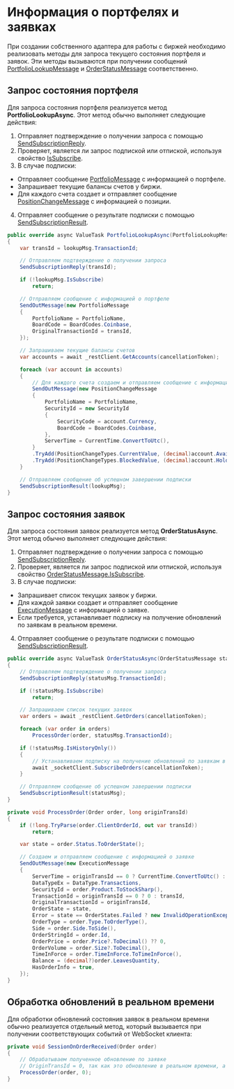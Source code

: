 # Информация о портфелях и заявках

При создании собственного адаптера для работы с биржей необходимо реализовать методы для запроса текущего состояния портфеля и заявок. Эти методы вызываются при получении сообщений [PortfolioLookupMessage](xref:StockSharp.Messages.PortfolioLookupMessage) и [OrderStatusMessage](xref:StockSharp.Messages.OrderStatusMessage) соответственно.

## Запрос состояния портфеля

Для запроса состояния портфеля реализуется метод **PortfolioLookupAsync**. Этот метод обычно выполняет следующие действия:

1. Отправляет подтверждение о получении запроса с помощью [SendSubscriptionReply](xref:StockSharp.Messages.MessageAdapter.SendSubscriptionReply(System.Int64,System.Exception)).
2. Проверяет, является ли запрос подпиской или отпиской, используя свойство [IsSubscribe](xref:StockSharp.Messages.PortfolioMessage.IsSubscribe).
3. В случае подписки:
  - Отправляет сообщение [PortfolioMessage](xref:StockSharp.Messages.PortfolioMessage) с информацией о портфеле.
  - Запрашивает текущие балансы счетов у биржи.
  - Для каждого счета создает и отправляет сообщение [PositionChangeMessage](xref:StockSharp.Messages.PositionChangeMessage) с информацией о позиции.
4. Отправляет сообщение о результате подписки с помощью [SendSubscriptionResult](xref:StockSharp.Messages.MessageAdapter.SendSubscriptionResult(StockSharp.Messages.ISubscriptionMessage)).

```cs
public override async ValueTask PortfolioLookupAsync(PortfolioLookupMessage lookupMsg, CancellationToken cancellationToken)
{
	var transId = lookupMsg.TransactionId;

	// Отправляем подтверждение о получении запроса
	SendSubscriptionReply(transId);

	if (!lookupMsg.IsSubscribe)
		return;

	// Отправляем сообщение с информацией о портфеле
	SendOutMessage(new PortfolioMessage
	{
		PortfolioName = PortfolioName,
		BoardCode = BoardCodes.Coinbase,
		OriginalTransactionId = transId,
	});

	// Запрашиваем текущие балансы счетов
	var accounts = await _restClient.GetAccounts(cancellationToken);

	foreach (var account in accounts)
	{
		// Для каждого счета создаем и отправляем сообщение с информацией о позиции
		SendOutMessage(new PositionChangeMessage
		{
			PortfolioName = PortfolioName,
			SecurityId = new SecurityId
			{
				SecurityCode = account.Currency,
				BoardCode = BoardCodes.Coinbase,
			},
			ServerTime = CurrentTime.ConvertToUtc(),
		}
		.TryAdd(PositionChangeTypes.CurrentValue, (decimal)account.Available, true)
		.TryAdd(PositionChangeTypes.BlockedValue, (decimal)account.Hold, true));
	}

	// Отправляем сообщение об успешном завершении подписки
	SendSubscriptionResult(lookupMsg);
}
```

## Запрос состояния заявок

Для запроса состояния заявок реализуется метод **OrderStatusAsync**. Этот метод обычно выполняет следующие действия:

1. Отправляет подтверждение о получении запроса с помощью [SendSubscriptionReply](xref:StockSharp.Messages.MessageAdapter.SendSubscriptionReply(System.Int64,System.Exception)).
2. Проверяет, является ли запрос подпиской или отпиской, используя свойство [OrderStatusMessage.IsSubscribe](xref:StockSharp.Messages.OrderStatusMessage.IsSubscribe).
3. В случае подписки:
  - Запрашивает список текущих заявок у биржи.
  - Для каждой заявки создает и отправляет сообщение [ExecutionMessage](xref:StockSharp.Messages.ExecutionMessage) с информацией о заявке.
  - Если требуется, устанавливает подписку на получение обновлений по заявкам в реальном времени.
4. Отправляет сообщение о результате подписки с помощью [SendSubscriptionResult](xref:StockSharp.Messages.MessageAdapter.SendSubscriptionResult(StockSharp.Messages.ISubscriptionMessage)).

```cs
public override async ValueTask OrderStatusAsync(OrderStatusMessage statusMsg, CancellationToken cancellationToken)
{
	// Отправляем подтверждение о получении запроса
	SendSubscriptionReply(statusMsg.TransactionId);

	if (!statusMsg.IsSubscribe)
		return;

	// Запрашиваем список текущих заявок
	var orders = await _restClient.GetOrders(cancellationToken);

	foreach (var order in orders)
		ProcessOrder(order, statusMsg.TransactionId);

	if (!statusMsg.IsHistoryOnly())
	{
		// Устанавливаем подписку на получение обновлений по заявкам в реальном времени
		await _socketClient.SubscribeOrders(cancellationToken);
	}

	// Отправляем сообщение об успешном завершении подписки
	SendSubscriptionResult(statusMsg);
}

private void ProcessOrder(Order order, long originTransId)
{
	if (!long.TryParse(order.ClientOrderId, out var transId))
		return;

	var state = order.Status.ToOrderState();

	// Создаем и отправляем сообщение с информацией о заявке
	SendOutMessage(new ExecutionMessage
	{
		ServerTime = originTransId == 0 ? CurrentTime.ConvertToUtc() : order.CreationTime,
		DataTypeEx = DataType.Transactions,
		SecurityId = order.Product.ToStockSharp(),
		TransactionId = originTransId == 0 ? 0 : transId,
		OriginalTransactionId = originTransId,
		OrderState = state,
		Error = state == OrderStates.Failed ? new InvalidOperationException() : null,
		OrderType = order.Type.ToOrderType(),
		Side = order.Side.ToSide(),
		OrderStringId = order.Id,
		OrderPrice = order.Price?.ToDecimal() ?? 0,
		OrderVolume = order.Size?.ToDecimal(),
		TimeInForce = order.TimeInForce.ToTimeInForce(),
		Balance = (decimal?)order.LeavesQuantity,
		HasOrderInfo = true,
	});
}
```

## Обработка обновлений в реальном времени

Для обработки обновлений состояния заявок в реальном времени обычно реализуется отдельный метод, который вызывается при получении соответствующих событий от WebSocket клиента:

```cs
private void SessionOnOrderReceived(Order order)
{
	// Обрабатываем полученное обновление по заявке
	// OriginTransId = 0, так как это обновление в реальном времени, а не ответ на конкретный запрос
	ProcessOrder(order, 0);
}
```
